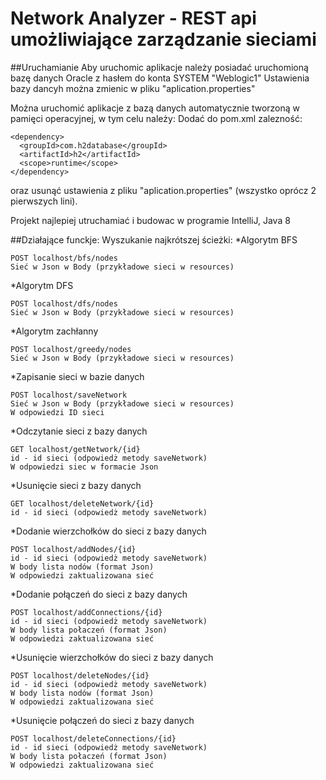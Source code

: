 # Network Analyzer - REST api umożliwiające zarządzanie sieciami
##Uruchamianie
Aby uruchomic aplikacje należy posiadać uruchomioną bazę danych Oracle z hasłem do konta SYSTEM "Weblogic1"
Ustawienia bazy dancyh można zmienic w pliku "aplication.properties"

Można uruchomić aplikacje z bazą danych automatycznie tworzoną w pamięci operacyjnej, w tym celu należy:
Dodać do pom.xml zalezność: 
```
<dependency>
  <groupId>com.h2database</groupId>
  <artifactId>h2</artifactId>
  <scope>runtime</scope>
</dependency>
```
oraz usunąć ustawienia z pliku "aplication.properties" (wszystko oprócz 2 pierwszych lini).

Projekt najlepiej utruchamiać i budowac w programie IntelliJ, Java 8

##Działające funckje: 
Wyszukanie najkrótszej ścieżki:
*Algorytm BFS
```
POST localhost/bfs/nodes
Sieć w Json w Body (przykładowe sieci w resources)
```
*Algorytm DFS 
```
POST localhost/dfs/nodes
Sieć w Json w Body (przykładowe sieci w resources)
```
*Algorytm zachłanny 
```
POST localhost/greedy/nodes
Sieć w Json w Body (przykładowe sieci w resources)
```

*Zapisanie sieci w bazie danych
```
POST localhost/saveNetwork
Sieć w Json w Body (przykładowe sieci w resources)
W odpowiedzi ID sieci
```
*Odczytanie sieci z bazy danych
```
GET localhost/getNetwork/{id}
id - id sieci (odpowiedż metody saveNetwork)
W odpowiedzi siec w formacie Json
```
*Usunięcie sieci z bazy danych
```
GET localhost/deleteNetwork/{id}
id - id sieci (odpowiedż metody saveNetwork)
```
*Dodanie wierzchołków do sieci z bazy danych
```
POST localhost/addNodes/{id}
id - id sieci (odpowiedż metody saveNetwork)
W body lista nodów (format Json)
W odpowiedzi zaktualizowana sieć
```
*Dodanie połączeń do sieci z bazy danych
```
POST localhost/addConnections/{id}
id - id sieci (odpowiedż metody saveNetwork)
W body lista połaczeń (format Json)
W odpowiedzi zaktualizowana sieć
```
*Usunięcie wierzchołków do sieci z bazy danych
```
POST localhost/deleteNodes/{id}
id - id sieci (odpowiedż metody saveNetwork)
W body lista nodów (format Json)
W odpowiedzi zaktualizowana sieć
```
*Usunięcie połączeń do sieci z bazy danych
```
POST localhost/deleteConnections/{id}
id - id sieci (odpowiedż metody saveNetwork)
W body lista połaczeń (format Json)
W odpowiedzi zaktualizowana sieć
```
